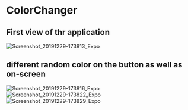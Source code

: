 # ColorChanger

## First view of thr application
![Screenshot_20191229-173813_Expo](https://user-images.githubusercontent.com/40399665/71557089-38226e00-2a67-11ea-90a4-9d93ad2a7d29.jpg)

## different random color on the button as well as on-screen

![Screenshot_20191229-173816_Expo](https://user-images.githubusercontent.com/40399665/71557084-26d96180-2a67-11ea-9237-ae3ea0ba06d2.jpg)
![Screenshot_20191229-173822_Expo](https://user-images.githubusercontent.com/40399665/71557085-280a8e80-2a67-11ea-8b3b-1a8b574719de.jpg)
![Screenshot_20191229-173829_Expo](https://user-images.githubusercontent.com/40399665/71557086-293bbb80-2a67-11ea-9782-e63fcfa0fa60.jpg)

